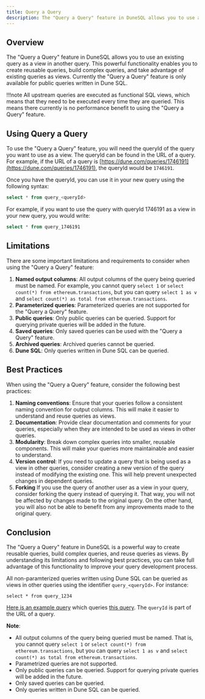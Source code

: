 ```yaml
---
title: Query a Query
description: The "Query a Query" feature in DuneSQL allows you to use an existing query as a view in another query. This powerful functionality enables you to create reusable queries, build complex queries, and take advantage of existing queries as views.
---
```


## Overview

The "Query a Query" feature in DuneSQL allows you to use an existing query as a view in another query. This powerful functionality enables you to create reusable queries, build complex queries, and take advantage of existing queries as views.
Currently the "Query a Query" feature is only available for public queries written in Dune SQL.  

!!!note 
    All upstream queries are executed as functional SQL views, which means that they need to be executed every time they are queried. This means there currently is no performance benefit to using the "Query a Query" feature.
## Using Query a Query

To use the "Query a Query" feature, you will need the queryId of the query you want to use as a view. The queryId can be found in the URL of a query. For example, if the URL of a query is [https://dune.com/queries/1746191](https://dune.com/queries/1746191), the queryId would be `1746191`.

Once you have the queryId, you can use it in your new query using the following syntax:

```sql
select * from query_<queryId>
```

For example, if you want to use the query with queryId 1746191 as a view in your new query, you would write:

```sql
select * from query_1746191
```

## Limitations

There are some important limitations and requirements to consider when using the "Query a Query" feature:

1. **Named output columns**: All output columns of the query being queried must be named. For example, you cannot query `select 1` or `select count(*) from ethereum.transactions`, but you can query `select 1 as v` and `select count(*) as total from ethereum.transactions`.
2. **Parameterized queries**: Parameterized queries are not supported for the "Query a Query" feature.
3. **Public queries**: Only public queries can be queried. Support for querying private queries will be added in the future.
4. **Saved queries**: Only saved queries can be used with the "Query a Query" feature.
5. **Archived queries**: Archived queries cannot be queried.
6. **Dune SQL**: Only queries written in Dune SQL can be queried.

## Best Practices

When using the "Query a Query" feature, consider the following best practices:

1. **Naming conventions**: Ensure that your queries follow a consistent naming convention for output columns. This will make it easier to understand and reuse queries as views.
2. **Documentation**: Provide clear documentation and comments for your queries, especially when they are intended to be used as views in other queries.
3. **Modularity**: Break down complex queries into smaller, reusable components. This will make your queries more maintainable and easier to understand.
4. **Version control**: If you need to update a query that is being used as a view in other queries, consider creating a new version of the query instead of modifying the existing one. This will help prevent unexpected changes in dependent queries.
5. **Forking** If you use the query of another user as a view in your query, consider forking the query instead of querying it. That way, you will not be affected by changes made to the original query. On the other hand, you will also not be able to benefit from any improvements made to the original query.

## Conclusion

The "Query a Query" feature in DuneSQL is a powerful way to create reusable queries, build complex queries, and reuse queries as views. By understanding its limitations and following best practices, you can take full advantage of this functionality to improve your query development process.


All non-paramterized queries written using Dune SQL can be queried as views in other queries using the identifier `query_<queryId>`. For instance:
```
select * from query_1234
```
[Here is an example query](https://dune.com/queries/1746224) which queries [this query](https://dune.com/queries/1746191).
The `queryId` is part of the URL of a query.

**Note**:

- All output columns of the query being queried must be named. That is, you cannot query `select 1` or `select count(*) from ethereum.transactions`, but you can query `select 1 as v` and `select count(*) as total from ethereum.transactions`.
- Parametrized queries are not supported.
- Only public queries can be queried. Support for querying private queries will be added in the future.
- Only saved queries can be queried.
- Only queries written in Dune SQL can be queried.


